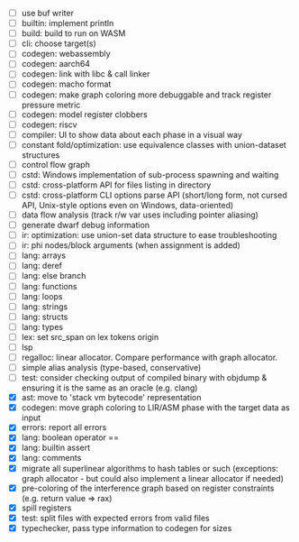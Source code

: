 - [ ] use buf writer
- [ ] builtin: implement println
- [ ] build: build to run on WASM
- [ ] cli: choose target(s)
- [ ] codegen: webassembly
- [ ] codegen: aarch64
- [ ] codegen: link with libc & call linker
- [ ] codegen: macho format
- [ ] codegen: make graph coloring more debuggable and track register pressure metric
- [ ] codegen: model register clobbers
- [ ] codegen: riscv
- [ ] compiler: UI to show data about each phase in a visual way
- [ ] constant fold/optimization: use equivalence classes with union-dataset structures
- [ ] control flow graph
- [ ] cstd: Windows implementation of sub-process spawning and waiting
- [ ] cstd: cross-platform API for files listing in directory
- [ ] cstd: cross-platform CLI options parse API (short/long form, not cursed API, Unix-style options even on Windows, data-oriented)
- [ ] data flow analysis (track r/w var uses including pointer aliasing)
- [ ] generate dwarf debug information
- [ ] ir: optimization: use union-set data structure to ease troubleshooting
- [ ] ir: phi nodes/block arguments (when assignment is added)
- [ ] lang: arrays
- [ ] lang: deref
- [ ] lang: else branch
- [ ] lang: functions
- [ ] lang: loops
- [ ] lang: strings
- [ ] lang: structs
- [ ] lang: types
- [ ] lex: set src_span on lex tokens origin
- [ ] lsp
- [ ] regalloc: linear allocator. Compare performance with graph allocator.
- [ ] simple alias analysis (type-based, conservative)
- [ ] test: consider checking output of compiled binary with objdump & ensuring it is the same as an oracle (e.g. clang)
- [x] ast: move to 'stack vm bytecode' representation
- [x] codegen: move graph coloring to LIR/ASM phase with the target data as input
- [x] errors: report all errors
- [x] lang: boolean operator ==
- [x] lang: builtin assert
- [x] lang: comments
- [x] migrate all superlinear algorithms to hash tables or such (exceptions: graph allocator - but could also implement a linear allocator if needed)
- [x] pre-coloring of the interference graph based on register constraints (e.g. return value => rax)
- [x] spill registers
- [x] test: split files with expected errors from valid files
- [x] typechecker, pass type information to codegen for sizes
